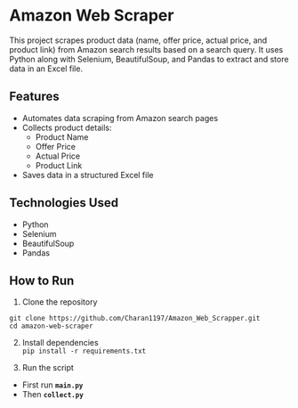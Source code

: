 # Amazon Web Scraper

This project scrapes product data (name, offer price, actual price, and product link) from Amazon search results based on a search query. It uses Python along with Selenium, BeautifulSoup, and Pandas to extract and store data in an Excel file.

## Features
- Automates data scraping from Amazon search pages
- Collects product details:  
  - Product Name  
  - Offer Price  
  - Actual Price  
  - Product Link  
- Saves data in a structured Excel file

## Technologies Used
- Python
- Selenium
- BeautifulSoup
- Pandas

## How to Run

1. Clone the repository  
```
git clone https://github.com/Charan1197/Amazon_Web_Scrapper.git
cd amazon-web-scraper
```
 
 
2. Install dependencies  
```pip install -r requirements.txt```


3. Run the script  
- First run **```main.py```**
- Then **```collect.py```**

